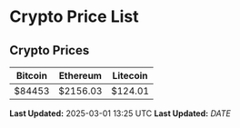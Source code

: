 # Crypto Price List

## Crypto Prices
| Bitcoin | Ethereum | Litecoin |
| ------- | -------- | -------- |
| $84453 | $2156.03 | $124.01 |
**Last Updated:** 2025-03-01 13:25 UTC
**Last Updated:** $DATE$
